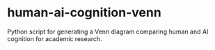 # human-ai-cognition-venn
Python script for generating a Venn diagram comparing human and AI cognition for academic research.
